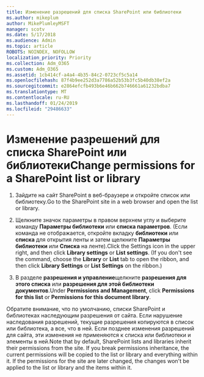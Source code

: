 ```yaml
---
title: Изменение разрешений для списка SharePoint или библиотеки
ms.author: mikeplum
author: MikePlumleyMSFT
manager: scotv
ms.date: 5/17/2018
ms.audience: Admin
ms.topic: article
ROBOTS: NOINDEX, NOFOLLOW
localization_priority: Priority
ms.collection: Adm_O365
ms.custom: Adm_O365
ms.assetid: 1cb414cf-a4a4-4b35-84c2-0723cf5c5a14
ms.openlocfilehash: 87f4b9ee252d3a7786a52b53b3fc5b40db38ef2a
ms.sourcegitcommit: e2864efcfb493b6e46b662b746661a61232bdba7
ms.translationtype: MT
ms.contentlocale: ru-RU
ms.lasthandoff: 01/24/2019
ms.locfileid: "29486633"
---
```

# <a name="change-permissions-for-a-sharepoint-list-or-library"></a><span data-ttu-id="bfd13-102">Изменение разрешений для списка SharePoint или библиотеки</span><span class="sxs-lookup"><span data-stu-id="bfd13-102">Change permissions for a SharePoint list or library</span></span>

1. <span data-ttu-id="bfd13-103">Зайдите на сайт SharePoint в веб-браузере и откройте список или библиотеку.</span><span class="sxs-lookup"><span data-stu-id="bfd13-103">Go to the SharePoint site in a web browser and open the list or library.</span></span>
    
2. <span data-ttu-id="bfd13-p101">Щелкните значок параметры в правом верхнем углу и выберите команду **Параметры библиотеки** или **списка параметров**. (Если команда не отображается, откройте вкладку **библиотеки** или **списка** для открытия ленты и затем щелкните **Параметры библиотеки** или **Списка** на ленте).</span><span class="sxs-lookup"><span data-stu-id="bfd13-p101">Click the Settings icon in the upper right, and then click **Library settings** or **List settings**. (If you don't see the command, choose the **Library** or **List** tab to open the ribbon, and then click **Library Settings** or **List Settings** on the ribbon.)</span></span> 
    
3. <span data-ttu-id="bfd13-106">В разделе **разрешения и управление**щелкните **разрешения для этого списка** или **разрешения для этой библиотеки документов**.</span><span class="sxs-lookup"><span data-stu-id="bfd13-106">Under **Permissions and Management**, click **Permissions for this list** or **Permissions for this document library**.</span></span>
    
<span data-ttu-id="bfd13-p102">Обратите внимание, что по умолчанию, списки SharePoint и библиотеках наследующим разрешения от сайта. Если нарушение наследования разрешений, текущие разрешения копируются в список или библиотека, а все, что в ней. Если позднее изменения разрешений для сайта, эти изменения не применяются к списка или библиотеки и элементы в ней.</span><span class="sxs-lookup"><span data-stu-id="bfd13-p102">Note that by default, SharePoint lists and libraries inherit their permissions from the site. If you break permissions inheritance, the current permissions will be copied to the list or library and everything within it. If the permissions for the site are later changed, the changes won't be applied to the list or library and the items within it.</span></span>
  

